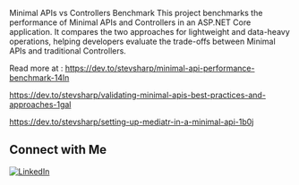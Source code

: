 Minimal APIs vs Controllers Benchmark
This project benchmarks the performance of Minimal APIs and Controllers in an ASP.NET Core application. It compares the two approaches for lightweight and data-heavy operations, 
helping developers evaluate the trade-offs between Minimal APIs and traditional Controllers.

Read more at :
https://dev.to/stevsharp/minimal-api-performance-benchmark-14ln

https://dev.to/stevsharp/validating-minimal-apis-best-practices-and-approaches-1gal

https://dev.to/stevsharp/setting-up-mediatr-in-a-minimal-api-1b0j

## Connect with Me

[![LinkedIn](https://img.shields.io/badge/LinkedIn-Profile-blue)](https://www.linkedin.com/in/spyros-ponaris-913a6937/)
